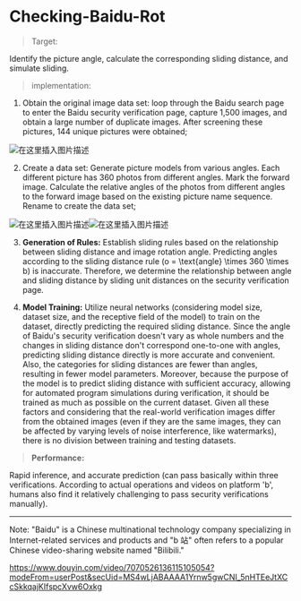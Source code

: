 # Checking-Baidu-Rot


>Target:

Identify the picture angle, calculate the corresponding sliding distance, and simulate sliding.

>implementation:

  1. Obtain the original image data set: loop through the Baidu search page to enter the Baidu security verification page, capture 1,500 images, and obtain a large number of duplicate images. After screening these pictures, 144 unique pictures were obtained;

![在这里插入图片描述](https://img-blog.csdnimg.cn/5124b0ad94494ba8b54c8dca0b7e6c16.png?x-oss-process=image/watermark,type_d3F5LXplbmhlaQ,shadow_50,text_Q1NETiBAVGFuZzU2MTg=,size_20,color_FFFFFF,t_70,g_se,x_16#pic_center)

2. Create a data set: Generate picture models from various angles. Each different picture has 360 photos from different angles. Mark the forward image. Calculate the relative angles of the photos from different angles to the forward image based on the existing picture name sequence. Rename to create the data set;

![在这里插入图片描述](https://img-blog.csdnimg.cn/17cf39e2bd114730b196357bff83c45d.png?x-oss-process=image/watermark,type_d3F5LXplbmhlaQ,shadow_50,text_Q1NETiBAVGFuZzU2MTg=,size_20,color_FFFFFF,t_70,g_se,x_16#pic_center)![在这里插入图片描述](https://img-blog.csdnimg.cn/1eba81026b4749368832d211bf0f2d37.png?x-oss-process=image/watermark,type_d3F5LXplbmhlaQ,shadow_50,text_Q1NETiBAVGFuZzU2MTg=,size_20,color_FFFFFF,t_70,g_se,x_16#pic_center)


3. **Generation of Rules:** Establish sliding rules based on the relationship between sliding distance and image rotation angle. Predicting angles according to the sliding distance rule \(o = \text{angle} \times 360 \times b\) is inaccurate. Therefore, we determine the relationship between angle and sliding distance by sliding unit distances on the security verification page.

4. **Model Training:** Utilize neural networks (considering model size, dataset size, and the receptive field of the model) to train on the dataset, directly predicting the required sliding distance. Since the angle of Baidu's security verification doesn't vary as whole numbers and the changes in sliding distance don't correspond one-to-one with angles, predicting sliding distance directly is more accurate and convenient. Also, the categories for sliding distances are fewer than angles, resulting in fewer model parameters. Moreover, because the purpose of the model is to predict sliding distance with sufficient accuracy, allowing for automated program simulations during verification, it should be trained as much as possible on the current dataset. Given all these factors and considering that the real-world verification images differ from the obtained images (even if they are the same images, they can be affected by varying levels of noise interference, like watermarks), there is no division between training and testing datasets.

> **Performance:**
  
Rapid inference, and accurate prediction (can pass basically within three verifications. According to actual operations and videos on platform 'b', humans also find it relatively challenging to pass security verifications manually).

---

Note: "Baidu" is a Chinese multinational technology company specializing in Internet-related services and products and "b 站" often refers to a popular Chinese video-sharing website named "Bilibili."

https://www.douyin.com/video/7070526136115105054?modeFrom=userPost&secUid=MS4wLjABAAAA1Yrnw5gwCNI_5nHTEeJtXCcSkkqajKIfspcXvw6Oxkg

